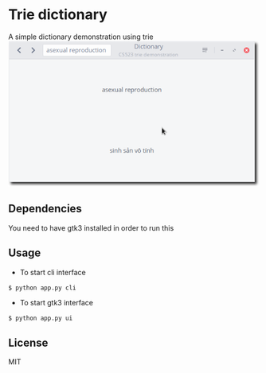 # Trie dictionary
A simple dictionary demonstration using trie
![demo](demo.png)

## Dependencies
You need to have gtk3 installed in order to run this

## Usage
* To start cli interface
```sh
$ python app.py cli
```

* To start gtk3 interface
```
$ python app.py ui
```

## License
MIT

